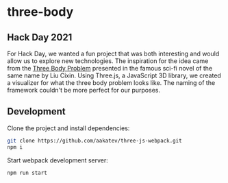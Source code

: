 # three-body

## Hack Day 2021
For Hack Day, we wanted a fun project that was both interesting and would allow us to explore new technologies. The inspiration for the idea came from the [Three Body Problem](https://en.wikipedia.org/wiki/Three-body_problem) presented in the famous sci-fi novel of the same name by Liu Cixin. Using Three.js, a JavaScript 3D library, we created a visualizer for what the three body problem looks like. The naming of the framework couldn't be more perfect for our purposes.

## Development

Clone the project and install dependencies:

```bash
git clone https://github.com/aakatev/three-js-webpack.git
npm i
```

Start webpack development server:

```bash
npm run start
```
